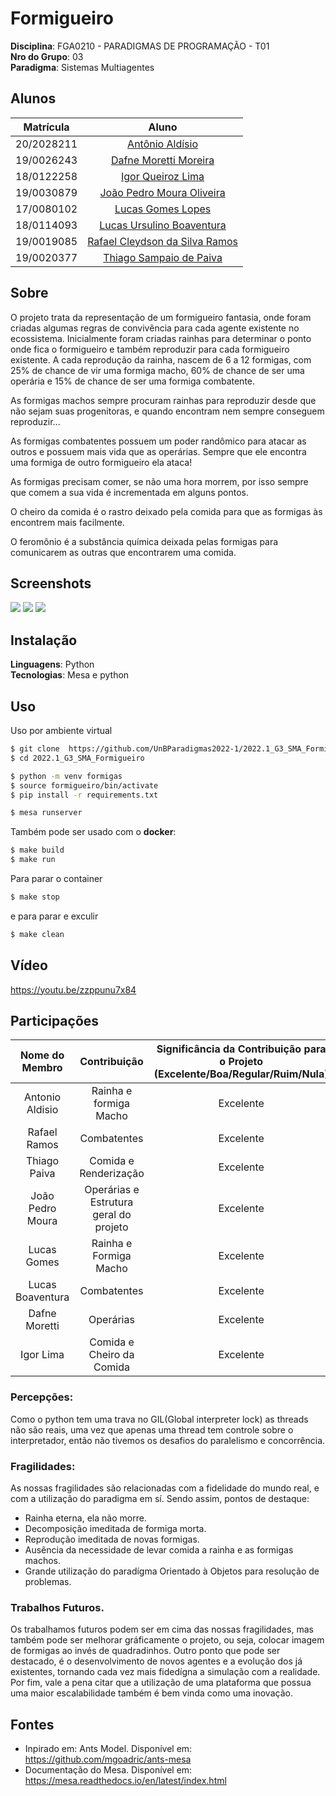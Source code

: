 # Formigueiro

**Disciplina**: FGA0210 - PARADIGMAS DE PROGRAMAÇÃO - T01 <br>
**Nro do Grupo**: 03<br>
**Paradigma**: Sistemas Multiagentes<br>

## Alunos

|Matrícula | Aluno |
| :--: | :--: |
| 20/2028211 |  [Antônio Aldísio](https://github.com/AntonioAldisio/) |
| 19/0026243 |  [Dafne Moretti Moreira](https://github.com/DafneM/) |
| 18/0122258 |  [Igor Queiroz Lima](https://github.com/igorq937/) |
| 19/0030879 |  [João Pedro Moura Oliveira](https://github.com/Joao-Moura/) |
| 17/0080102 |  [Lucas Gomes Lopes](https://github.com/LucasGlopes/) |
| 18/0114093 |  [Lucas Ursulino Boaventura](https://github.com/lboaventura25/) |
| 19/0019085 |  [Rafael Cleydson da Silva Ramos](https://github.com/RcleydsonR/) |
| 19/0020377 |  [Thiago Sampaio de Paiva](https://github.com/thiagohdaqw/) |

## Sobre 
O projeto trata da representação de um formigueiro fantasia, onde foram criadas algumas regras de convivência para cada agente existente no ecossistema. 
Inicialmente foram criadas rainhas para determinar o ponto onde fica o formigueiro e também reproduzir para cada formigueiro existente. A cada reprodução da rainha, nascem de 6 a 12 formigas, com 25% de chance de vir uma formiga macho, 60% de chance de ser uma operária e 15% de chance de ser uma formiga combatente.

As formigas machos sempre procuram rainhas para reproduzir desde que não sejam suas progenitoras, e quando encontram nem sempre conseguem reproduzir...

As formigas combatentes possuem um poder randômico para atacar as outros e possuem mais vida que as operárias. Sempre que ele encontra uma formiga de outro formigueiro ela ataca!

As formigas precisam comer, se não uma hora morrem, por isso sempre que comem a sua vida é incrementada em alguns pontos.

O cheiro da comida é o rastro deixado pela comida para que as formigas às encontrem mais facilmente.

O feromônio é a substância química deixada pelas formigas para comunicarem as outras que encontrarem uma comida.

## Screenshots

<p>
    <img src="https://user-images.githubusercontent.com/49161615/188467430-4aa6450d-3db8-4cd2-b8e8-0e5857e18b6a.png"/>
    <img src="https://user-images.githubusercontent.com/49161615/188467460-f61cc0c3-2c44-45de-a911-82920679e8fc.png"/>
    <img src="https://user-images.githubusercontent.com/46077033/188521537-7a9bf23d-d00d-42f2-aca4-046efc7a6790.gif"/>
</p>


## Instalação 
**Linguagens**: Python<br>
**Tecnologias**: Mesa e python<br>

## Uso 
Uso por ambiente virtual 

```bash
$ git clone  https://github.com/UnBParadigmas2022-1/2022.1_G3_SMA_Formigueiro.git
$ cd 2022.1_G3_SMA_Formigueiro

$ python -m venv formigas
$ source formigueiro/bin/activate
$ pip install -r requirements.txt

$ mesa runserver
```

Também pode ser usado com o <b>docker</b>:

```bash
$ make build
$ make run
```
Para parar o container

```bash
$ make stop
```
e para parar e exculir

```bash
$ make clean
```

## Vídeo
https://youtu.be/zzppunu7x84

## Participações

|Nome do Membro | Contribuição | Significância da Contribuição para o Projeto (Excelente/Boa/Regular/Ruim/Nula) |
| :--:| :--: | :--: |
| Antonio Aldisio  |  Rainha e formiga Macho | Excelente |
| Rafael Ramos  | Combatentes | Excelente |
| Thiago Paiva  | Comida e Renderização | Excelente |
| João Pedro Moura | Operárias e Estrutura geral do projeto | Excelente |
| Lucas Gomes | Rainha e Formiga Macho | Excelente |
| Lucas Boaventura | Combatentes | Excelente |
| Dafne Moretti | Operárias | Excelente |
| Igor Lima | Comida e Cheiro da Comida | Excelente |

### Percepções:
Como o python tem uma trava no GIL(Global interpreter lock) as threads não são reais, uma vez que apenas uma thread tem controle sobre o interpretador, então não tivemos os desafios do paralelismo e concorrência.

### Fragilidades:
As nossas fragilidades são relacionadas com a fidelidade do mundo real, e com a utilização do paradigma em sí. Sendo assim, pontos de destaque:
- Rainha eterna, ela não morre.
- Decomposição imeditada de formiga morta.
- Reprodução imeditada de novas formigas.
- Ausência da necessidade de levar comida a rainha e as formigas machos.
- Grande utilização do paradígma Orientado à Objetos para resolução de problemas.

### Trabalhos Futuros.
Os trabalhamos futuros podem ser em cima das nossas fragilidades, mas também pode ser melhorar gráficamente o projeto, ou seja, colocar imagem de formigas ao invés de quadradinhos. Outro ponto que pode ser destacado, é o desenvolvimento de novos agentes e a evolução dos já existentes, tornando cada vez mais fidedígna a simulação com a realidade. Por fim, vale a pena citar que a utilização de uma plataforma que possua uma maior escalabilidade também é bem vinda como uma inovação.

## Fontes
- Inpirado em: Ants Model. Disponível em: https://github.com/mgoadric/ants-mesa
- Documentação do Mesa. Disponível em: https://mesa.readthedocs.io/en/latest/index.html
